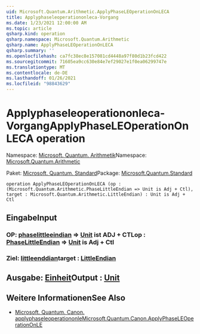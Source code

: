 ```yaml
---
uid: Microsoft.Quantum.Arithmetic.ApplyPhaseLEOperationOnLECA
title: Applyphaseleoperationonleca-Vorgang
ms.date: 1/23/2021 12:00:00 AM
ms.topic: article
qsharp.kind: operation
qsharp.namespace: Microsoft.Quantum.Arithmetic
qsharp.name: ApplyPhaseLEOperationOnLECA
qsharp.summary: ''
ms.openlocfilehash: ca7fc38ec8e157081cd4448a97f80d1b23fcd422
ms.sourcegitcommit: 71605ea9cc630e84e7ef29027e1f0ea06299747e
ms.translationtype: MT
ms.contentlocale: de-DE
ms.lasthandoff: 01/26/2021
ms.locfileid: "98843629"
---
```

# <a name="applyphaseleoperationonleca-operation"></a><span data-ttu-id="f2578-102">Applyphaseleoperationonleca-Vorgang</span><span class="sxs-lookup"><span data-stu-id="f2578-102">ApplyPhaseLEOperationOnLECA operation</span></span>

<span data-ttu-id="f2578-103">Namespace: [Microsoft. Quantum. Arithmetik](xref:Microsoft.Quantum.Arithmetic)</span><span class="sxs-lookup"><span data-stu-id="f2578-103">Namespace: [Microsoft.Quantum.Arithmetic](xref:Microsoft.Quantum.Arithmetic)</span></span>

<span data-ttu-id="f2578-104">Paket: [Microsoft. Quantum. Standard](https://nuget.org/packages/Microsoft.Quantum.Standard)</span><span class="sxs-lookup"><span data-stu-id="f2578-104">Package: [Microsoft.Quantum.Standard](https://nuget.org/packages/Microsoft.Quantum.Standard)</span></span>




```qsharp
operation ApplyPhaseLEOperationOnLECA (op : (Microsoft.Quantum.Arithmetic.PhaseLittleEndian => Unit is Adj + Ctl), target : Microsoft.Quantum.Arithmetic.LittleEndian) : Unit is Adj + Ctl
```


## <a name="input"></a><span data-ttu-id="f2578-105">Eingabe</span><span class="sxs-lookup"><span data-stu-id="f2578-105">Input</span></span>

### <a name="op--phaselittleendian--unit--is-adj--ctl"></a><span data-ttu-id="f2578-106">OP: [phaselittleeindian](xref:Microsoft.Quantum.Arithmetic.PhaseLittleEndian) => [Unit](xref:microsoft.quantum.lang-ref.unit)  ist ADJ + CTL</span><span class="sxs-lookup"><span data-stu-id="f2578-106">op : [PhaseLittleEndian](xref:Microsoft.Quantum.Arithmetic.PhaseLittleEndian) => [Unit](xref:microsoft.quantum.lang-ref.unit)  is Adj + Ctl</span></span>




### <a name="target--littleendian"></a><span data-ttu-id="f2578-107">Ziel: [littleenddian](xref:Microsoft.Quantum.Arithmetic.LittleEndian)</span><span class="sxs-lookup"><span data-stu-id="f2578-107">target : [LittleEndian](xref:Microsoft.Quantum.Arithmetic.LittleEndian)</span></span>





## <a name="output--unit"></a><span data-ttu-id="f2578-108">Ausgabe: [Einheit](xref:microsoft.quantum.lang-ref.unit)</span><span class="sxs-lookup"><span data-stu-id="f2578-108">Output : [Unit](xref:microsoft.quantum.lang-ref.unit)</span></span>



## <a name="see-also"></a><span data-ttu-id="f2578-109">Weitere Informationen</span><span class="sxs-lookup"><span data-stu-id="f2578-109">See Also</span></span>

- [<span data-ttu-id="f2578-110">Microsoft. Quantum. Canon. applyphaseleoperationonle</span><span class="sxs-lookup"><span data-stu-id="f2578-110">Microsoft.Quantum.Canon.ApplyPhaseLEOperationOnLE</span></span>](xref:Microsoft.Quantum.Canon.ApplyPhaseLEOperationOnLE)
